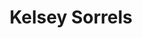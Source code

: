 ---
layout: author
title: Kelsey Sorrels
name: Kelsey Sorrels
slug: kelsey-sorrels
position: Data Scientist at Telus AG
image: /images/authors/kelsey-sorrels.png
socials:
  author_page:
    - name: LinkedIn
      url: https://www.linkedin.com/in/kelsey-sorrels-95171724/
      icon: /images/icons/linkedin-white.svg
  blog_posts:
    - name: LinkedIn
      url: https://www.linkedin.com/in/kelsey-sorrels-95171724/
      icon: /images/icons/linkedin-dark.svg
---
